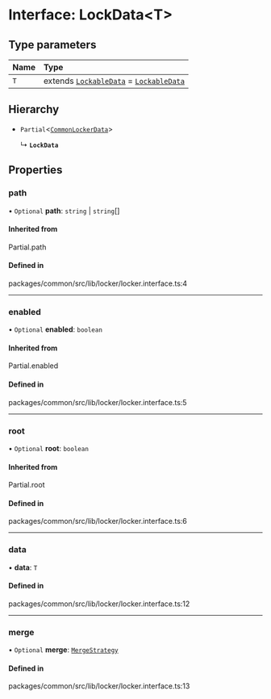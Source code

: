 # Interface: LockData<T\>

## Type parameters

| Name | Type |
| :------ | :------ |
| `T` | extends [`LockableData`](../types/LockableData.md) = [`LockableData`](../types/LockableData.md) |

## Hierarchy

- `Partial`<[`CommonLockerData`](CommonLockerData.md)\>

  ↳ **`LockData`**

## Properties

### path

• `Optional` **path**: `string` \| `string`[]

#### Inherited from

Partial.path

#### Defined in

packages/common/src/lib/locker/locker.interface.ts:4

___

### enabled

• `Optional` **enabled**: `boolean`

#### Inherited from

Partial.enabled

#### Defined in

packages/common/src/lib/locker/locker.interface.ts:5

___

### root

• `Optional` **root**: `boolean`

#### Inherited from

Partial.root

#### Defined in

packages/common/src/lib/locker/locker.interface.ts:6

___

### data

• **data**: `T`

#### Defined in

packages/common/src/lib/locker/locker.interface.ts:12

___

### merge

• `Optional` **merge**: [`MergeStrategy`](../enums/MergeStrategy.md)

#### Defined in

packages/common/src/lib/locker/locker.interface.ts:13
